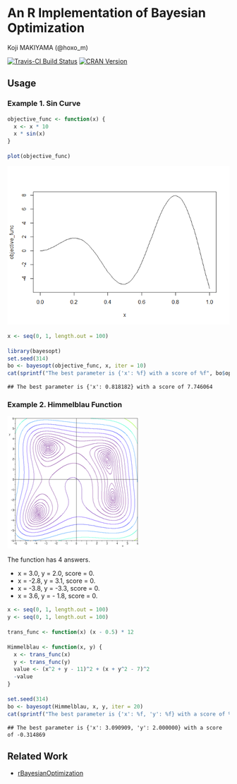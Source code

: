 # An R Implementation of Bayesian Optimization
Koji MAKIYAMA (@hoxo_m)  



[![Travis-CI Build Status](https://travis-ci.org/hoxo-m/bayesopt.svg?branch=master)](https://travis-ci.org/hoxo-m/bayesopt)
[![CRAN Version](http://www.r-pkg.org/badges/version/bayesopt)](http://cran.rstudio.com/web/packages/bayesopt)

## Usage

### Example 1. Sin Curve


```r
objective_func <- function(x) {
  x <- x * 10
  x * sin(x)
}

plot(objective_func)
```

![Figure 1: Sin Curve.](README_files/figure-html/unnamed-chunk-1-1.png)


```r
x <- seq(0, 1, length.out = 100)

library(bayesopt)
set.seed(314)
bo <- bayesopt(objective_func, x, iter = 10)
cat(sprintf("The best parameter is {'x': %f} with a score of %f", bo$opt_x, bo$opt_y))
```

```
## The best parameter is {'x': 0.818182} with a score of 7.746064
```

### Example 2. Himmelblau Function

![Figure 2: Himmelblau Function (from [Wikipedia](https://en.wikipedia.org/wiki/Himmelblau%27s_function)).](README_files/Himmelblau_Function.png)

The function has 4 answers.

- x = 3.0, y = 2.0, score = 0.
- x = -2.8, y = 3.1, score = 0.
- x = -3.8, y = -3.3, score = 0.
- x = 3.6, y = - 1.8, score = 0.


```r
x <- seq(0, 1, length.out = 100)
y <- seq(0, 1, length.out = 100)

trans_func <- function(x) (x - 0.5) * 12

Himmelblau <- function(x, y) {
  x <- trans_func(x)
  y <- trans_func(y)
  value <- (x^2 + y - 11)^2 + (x + y^2 - 7)^2
  -value
}

set.seed(314)
bo <- bayesopt(Himmelblau, x, y, iter = 20)
cat(sprintf("The best parameter is {'x': %f, 'y': %f} with a score of %f", trans_func(bo$opt_x[,1]), trans_func(bo$opt_x[,2]), bo$opt_y))
```

```
## The best parameter is {'x': 3.090909, 'y': 2.000000} with a score of -0.314869
```

## Related Work

- [rBayesianOptimization](https://cran.r-project.org/web/packages/rBayesianOptimization/index.html)

